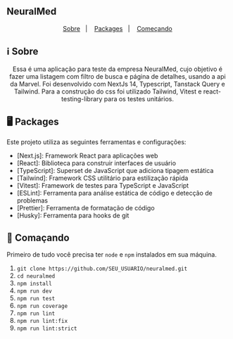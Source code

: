 ## NeuralMed


<p align="center">
  <a href="#ℹ%EF%B8%8F-about">Sobre</a>&nbsp;&nbsp;&nbsp;|&nbsp;&nbsp;&nbsp;
  <a href="#-packages">Packages</a>&nbsp;&nbsp;&nbsp;|&nbsp;&nbsp;&nbsp;
  <a href="#-getting-started">Começando</a>
</p>

## ℹ️ Sobre

<div align="center">

  <p align="center">
   Essa é uma aplicação para teste da empresa NeuralMed, cujo objetivo é fazer uma listagem com filtro de busca e página de detalhes, usando a api da Marvel. Foi desenvolvido com NextJs 14, Typescript, Tanstack Query e Tailwind. Para a construção do css foi utilizado Tailwind, Vitest e react-testing-library para os testes unitários.
  </p>

</div>

## 🖥 Packages

Este projeto utiliza as seguintes ferramentas e configurações:

- [Next.js]: Framework React para aplicações web
- [React]: Biblioteca para construir interfaces de usuário
- [TypeScript]: Superset de JavaScript que adiciona tipagem estática
- [Tailwind]: Framework CSS utilitário para estilização rápida
- [Vitest]: Framework de testes para TypeScript e JavaScript
- [ESLint]: Ferramenta para análise estática de código e detecção de problemas
- [Prettier]: Ferramenta de formatação de código
- [Husky]: Ferramenta para hooks de git

## 🚀 Comaçando

Primeiro de tudo você precisa ter `node` e `npm` instalados em sua máquina.

1. `git clone https://github.com/SEU_USUARIO/neuralmed.git`
2. `cd neuralmed`
3. `npm install`
4. `npm run dev`
5. `npm run test`
6. `npm run coverage`
7. `npm run lint`
8. `npm run lint:fix`
9. `npm run lint:strict`
